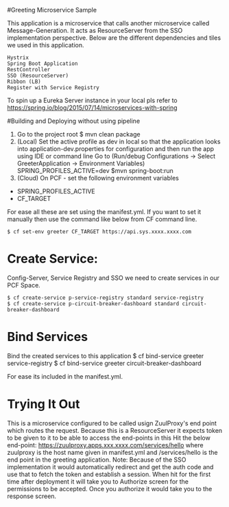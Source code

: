 #Greeting Microservice Sample

This application is a microservice that calls another microservice called Message-Generation. It acts as ResourceServer from the SSO implementation perspective.
Below are the different dependencies and tiles we used in this application.

    Hystrix
    Spring Boot Application
    RestController
    SSO (ResourceServer)
    Ribbon (LB)
    Register with Service Registry

To spin up a Eureka Server instance in your local pls refer to https://spring.io/blog/2015/07/14/microservices-with-spring

#Building and Deploying without using pipeline

1) Go to the project root
$ mvn clean package
2) (Local) Set the active profile as dev in local so that the application looks into application-dev.properties for configuration and then run the app using IDE or command line
Go to (Run/debug Configurations -> Select GreeterApplication -> Environment Variables)
    SPRING_PROFILES_ACTIVE=dev
$mvn spring-boot:run
3) (Cloud) On PCF - set the following environment variables
* SPRING_PROFILES_ACTIVE
* CF_TARGET

For ease all these are set using the manifest.yml. If you want to set it manually then use the command like below from CF command line.

    $ cf set-env greeter CF_TARGET https://api.sys.xxxx.xxxx.com

Create Service:
===============
Config-Server, Service Registry and SSO we need to create services in our PCF Space.

    $ cf create-service p-service-registry standard service-registry
    $ cf create-service p-circuit-breaker-dashboard standard circuit-breaker-dashboard

Bind Services
=============
Bind the created services to this application
    $ cf bind-service greeter service-registry
    $ cf bind-service greeter circuit-breaker-dashboard
    
For ease its included in the manifest.yml.
# Trying It Out

This is a microservice configured to be called usign ZuulProxy's end point which routes the request. Because this is
a ResourceServer it expects token to be given to it to be able to access the end-points in this 
Hit the below end-point:
https://zuulproxy.apps.xxx.xxxx.com/services/hello where zuulproxy is the host name given in manifest.yml and /services/hello is the end point in the greeting application.
Note: Because of the SSO implementation it would automatically redirect and get the auth code and use that to fetch the token and establish a session. When hit for the first time after deployment it will take you to Authorize screen for the permissions to be accepted. Once you authorize it would take you to the response screen.
